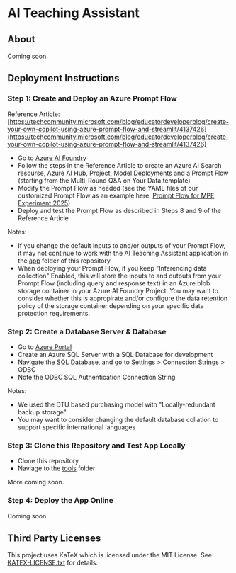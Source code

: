 # AI Teaching Assistant

## About

Coming soon. 

## Deployment Instructions

### Step 1: Create and Deploy an Azure Prompt Flow

Reference Article: 
[https://techcommunity.microsoft.com/blog/educatordeveloperblog/create-your-own-copilot-using-azure-prompt-flow-and-streamlit/4137426](https://techcommunity.microsoft.com/blog/educatordeveloperblog/create-your-own-copilot-using-azure-prompt-flow-and-streamlit/4137426)

- Go to [Azure AI Foundry](https://ai.azure.com/)
- Follow the steps in the Reference Article to create an Azure AI Search resourse, Azure AI Hub, Project, Model Deployments and a Prompt Flow (starting from the Multi-Round Q&A on Your Data template)
- Modify the Prompt Flow as needed (see the YAML files of our customized Prompt Flow as an example here: [Prompt Flow for MPE Experiment 2025](https://github.com/sigmedia/ai-teaching-assistant/tree/main/tools/azure-prompt-flow-examples/mpe-experiment-2025))
- Deploy and test the Prompt Flow as described in Steps 8 and 9 of the Reference Article

Notes:
- If you change the default inputs to and/or outputs of your Prompt Flow, it may not continue to work with the AI Teaching Assistant application in the [app](https://github.com/sigmedia/ai-teaching-assistant/tree/main/app) folder of this repository
- When deploying your Prompt Flow, if you keep "Inferencing data collection" Enabled, this will store the inputs to and outputs from your Prompt Flow (including query and response text) in an Azure blob storage container in your Azure AI Foundry Project. You may want to consider whether this is appropirate and/or configure the data retention policy of the storage container depending on your specific data protection requirements.

### Step 2: Create a Database Server & Database

- Go to [Azure Portal](https://portal.azure.com/)
- Create an Azure SQL Server with a SQL Database for development
- Navigate the SQL Database, and go to Settings > Connection Strings > ODBC
- Note the ODBC SQL Authentication Connection String

Notes:
- We used the DTU based purchasing model with "Locally-redundant backup storage"
- You may want to consider changing the default database collation to support specific international languages

### Step 3: Clone this Repository and Test App Locally

- Clone this repository
- Naviage to the [tools](https://github.com/sigmedia/ai-teaching-assistant/tree/main/app) folder

More coming soon.

### Step 4: Deploy the App Online

Coming soon. 

## Third Party Licenses

This project uses KaTeX which is licensed under the MIT License. 
See [KATEX-LICENSE.txt](licenses/KATEX-LICENSE.txt) for details.
